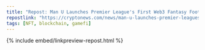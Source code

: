 ```yaml
---
title: "Repost: Man U Launches Premier League's First Web3 Fantasy Football Game 'Fantasy United' on Tezos Blockchain"
repostlink: "https://cryptonews.com/news/man-u-launches-premier-leagues-first-web3-fantasy-football-game-fantasy-united-on-tezos-blockchain.htm"
tags: [NFT, blockchain, gamefi]
---
```


{% include embed/linkpreview-repost.html %}
